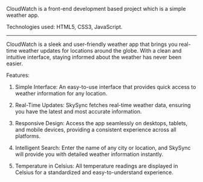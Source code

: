 CloudWatch is a front-end development based project which is a simple weather app.

Technologies used: HTML5, CSS3, JavaScript.

-------------------------------------------------------------------------------------------------------------------------------------------------

CloudWatch is a sleek and user-friendly weather app that brings you real-time weather updates for locations around the globe. 
With a clean and intuitive interface, staying informed about the weather has never been easier.

Features:

1) Simple Interface: An easy-to-use interface that provides quick access to weather information for any location.

2) Real-Time Updates: SkySync fetches real-time weather data, ensuring you have the latest and most accurate information.

3) Responsive Design: Access the app seamlessly on desktops, tablets, and mobile devices, providing a consistent experience across all platforms.

4) Intelligent Search: Enter the name of any city or location, and SkySync will provide you with detailed weather information instantly.

5) Temperature in Celsius: All temperature readings are displayed in Celsius for a standardized and easy-to-understand experience.

